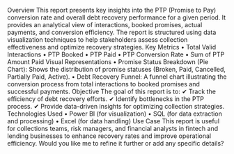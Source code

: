 Overview
This report presents key insights into the PTP (Promise to Pay) conversion rate and overall debt recovery performance for a given period. It provides an analytical view of interactions, booked promises, actual payments, and conversion efficiency. The report is structured using data visualization techniques to help stakeholders assess collection effectiveness and optimize recovery strategies.
Key Metrics
•	Total Valid Interactions
•	PTP Booked
•	PTP Paid
•	PTP Conversion Rate
•	Sum of PTP Amount Paid
Visual Representations
•	Promise Status Breakdown (Pie Chart): Shows the distribution of promise statuses (Broken, Paid, Cancelled, Partially Paid, Active).
•	Debt Recovery Funnel: A funnel chart illustrating the conversion process from total interactions to booked promises and successful payments.
Objective
The goal of this report is to:
✔ Track the efficiency of debt recovery efforts.
✔ Identify bottlenecks in the PTP process.
✔ Provide data-driven insights for optimizing collection strategies.
Technologies Used
•	Power BI  (for visualization)
•	SQL (for data extraction and processing)
•	Excel (for data handling)
Use Case
This report is useful for collections teams, risk managers, and financial analysts in fintech and lending businesses to enhance recovery rates and improve operational efficiency.
Would you like me to refine it further or add any specific details?
